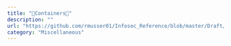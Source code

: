 ```yaml
---
title: "🍱Containers🍱"
description: ""
url: "https://github.com/rmusser01/Infosec_Reference/blob/master/Draft/Containers.md"
category: "Miscellaneous"
---
```

